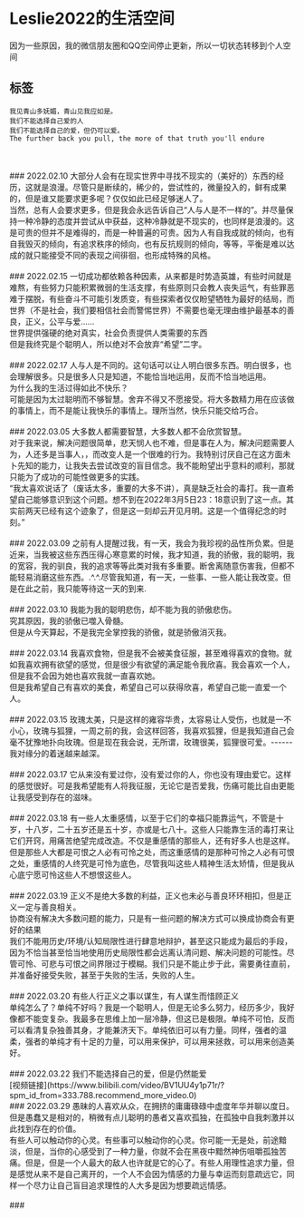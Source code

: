 # Leslie2022的生活空间
因为一些原因，我的微信朋友圈和QQ空间停止更新，所以一切状态转移到个人空间
## 标签
```
我见青山多妩媚，青山见我应如是。
我们不能选择自己爱的人
我们不能选择自己的爱，但仍可以爱。 
The further back you pull, the more of that truth you'll endure
```
<br/>
<br/>
### 2022.02.10
大部分人会有在现实世界中寻找不现实的（美好的）东西的经历，这就是浪漫。尽管只是断续的，稀少的，尝试性的，微量投入的，鲜有成果的，但是谁又能要求更多呢？仅仅如此已经足够迷人了。<br/>
当然，总有人会要求更多，但是我会永远告诉自己“人与人是不一样的”。并尽量保持一种冷静的态度并尝试从中获益，这种冷静就是不现实的，也同样是浪漫的。这是可贵的但并不是难得的，而是一种普遍的可贵。因为人有自我成就的倾向，也有自我毁灭的倾向，有追求秩序的倾向，也有反抗规则的倾向，等等，平衡是难以达成的就只能接受不同的表现之间徘徊，也形成特殊的风格。<br/>
<br/>
### 2022.02.15
一切成功都依赖各种因素，从来都是时势造英雄，有些时间就是难熬，有些努力只能积累微弱的生活支撑，有些原则只会教人丧失运气，有些罪恶难于摆脱，有些奋斗不可能引发质变，有些探索者仅仅盼望牺牲为最好的结局，而世界（不是社会，我们要相信社会而警惕世界）不需要也毫无理由维护最基本的善良，正义，公平与爱……<br/>
世界提供强硬的绝对真实，社会负责提供人类需要的东西<br/>
但是我终究是个聪明人，所以绝对不会放弃“希望”二字。<br/>
<br/>
### 2022.02.17
人与人是不同的。这句话可以让人明白很多东西。明白很多，也会理解很多。只是很多人只是知道，不能恰当地运用，反而不恰当地运用。<br/>
为什么我的生活过得如此不快乐？<br/>
可能是因为太过聪明而不够智慧。舍弃不得又不愿接受。将大多数精力用在应该做的事情上，而不是能让我快乐的事情上。理所当然，快乐只能交给巧合。<br/>
<br/>
### 2022.03.05
大多数人都需要智慧，大多数人都不会欣赏智慧。<br/>
对于我来说，解决问题很简单，悲天悯人也不难，但是事在人为，解决问题需要人为，人还多是当事人，，而改变人是一个很难的行为。我特别讨厌自己在这方面未卜先知的能力，让我失去尝试改变的盲目信念。我不能盼望出乎意料的顺利，那就只能为了成功的可能性做更多的实践。<br/>
“我太喜欢说话了（废话太多，重要的大多不讲），真是缺乏社会的毒打。我一直希望自己能够意识到这个问题。想不到在2022年3月5日23：18意识到了这一点。其实前两天已经有这个迹象了，但是这一刻却云开见月明。这是一个值得纪念的时刻。”<br/>
<br/>
### 2022.03.09
之前有人提醒过我，有一天，我会为我珍视的品性所负累。但是近来，当我被这些东西压得心寒意累的时候，我才知道，我的骄傲，我的聪明，我的宽容，我的驯良，我的追求等等此类对我有多重要。断舍离随意伤害我，但都不能轻易消磨这些东西。.^.^.尽管我知道，有一天，一些事、一些人能让我改变。但是在此之前，我只能等待这一天的到来.<br/>
<br/>
### 2022.03.10
我能为我的聪明悲伤，却不能为我的骄傲悲伤。<br/>
究其原因，我的骄傲已噬入骨髓。<br/>
但是从今天算起，不是我完全掌控我的骄傲，就是骄傲消灭我。<br/>
<br/>
### 2022.03.14
我喜欢食物，但是我不会被美食征服，甚至难得喜欢的食物。就如我喜欢拥有欲望的感觉，但是很少有欲望的满足能令我欣喜。我会喜欢一个人，但是我不会因为她也喜欢我就一直喜欢她。<br/>
但是我希望自己有喜欢的美食，希望自己可以获得欣喜，希望自己能一直爱一个人。<br/>
<br/>
### 2022.03.15
玫瑰太美，只是这样的雍容华贵，太容易让人受伤，也就是一不小心，玫瑰与狐狸，一周之前的我，会这样回答，我喜欢狐狸，但是我知道自己会毫不犹豫地扑向玫瑰。但是现在我会说，无所谓，玫瑰很美，狐狸很可爱。------我对缘分的着迷越来越深。<br/>
<br/>
### 2022.03.17
它从来没有爱过你，没有爱过你的人，你也没有理由爱它。这样的感觉很好。可是我希望能有人将我征服，无论它是否爱我，伤痛可能比自由更能让我感受到存在的滋味。<br/>
<br/>
### 2022.03.18
有一些人太重感情，以至于它们的幸福只能靠运气，不管是十岁，十八岁，二十五岁还是五十岁，亦或是七八十。这些人只能靠生活的毒打来让它们开窍，用痛苦绝望完成改造。不仅是重感情的那些人，还有好多人也是这样。但是那些人大都是可恨之人必有可怜之处，而这重感情的是那种可怜之人必有可恨之处，重感情的人终究是可怜为底色，尽管我叫这些人精神生活太矫情，但是我从心底宁愿可怜这些人不想恨这些人。<br/>
<br/>
### 2022.03.19
正义不是绝大多数的利益，正义也未必与善良环环相扣，但是正义一定与善良相关。<br/>
协商没有解决大多数问题的能力，只是有一些问题的解决方式可以换成协商会有更好的结果<br/>
我们不能用历史/环境/认知局限性进行肆意地辩护，甚至这只能成为最后的手段，因为不恰当甚至恰当地使用历史局限性都会远离认清问题、解决问题的可能性。尽管可怜、可悲与可恨之间界限过于模糊。我们只是不能止步于此，需要勇往直前，并准备好接受失败，甚至于失败的生活，失败的人生。<br/>
<br/>
### 2022.03.20
有些人行正义之事以谋生，有人谋生而惜顾正义<br/>
单纯怎么了？单纯不好吗？我是一个聪明人，但是无论多么努力，经历多少，我好像都不能变复杂。我最多在思维上加一层冷静，但这已是极限。单纯不可怕，反而可以看清复杂独善其身，才能兼济天下。单纯依旧可以有力量。同样，强者的温柔，强者的单纯才有十足的力量，可以用来保护，可以用来拯救，可以用来创造美好。<br/>
<br/>
### 2022.03.22
我们不能选择自己的爱，但是仍然能爱<br/>
[视频链接](https://www.bilibili.com/video/BV1UU4y1p71r/?spm_id_from=333.788.recommend_more_video.0)
<br/>
### 2022.03.29
愚昧的人喜欢从众，在拥挤的庸庸碌碌中虚度年华并聊以度日。但是愚蠢又是相对的，稍微有点儿聪明的愚者又喜欢孤独，在孤独中自我刺激并以此找到存在的价值。<br/>
有些人可以触动你的心灵。有些事可以触动你的心灵。你可能一无是处，前途黯淡，但是，当你的心感受到了一种力量，你就不会在黑夜中黯然神伤咀嚼孤独苦痛。但是，但是一个人最大的敌人也许就是它的心了。有些人用理性追求力量，但是感觉从来不是自己离开的，一个人不会因为情感的力量与幸运而刻意疏远它，同样一个尽力让自己盲目追求理性的人大多是因为想要疏远情感。<br/>
<br/>
### 
